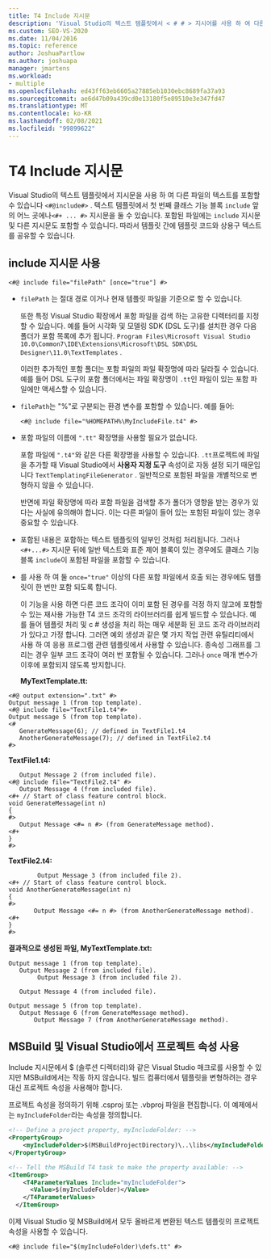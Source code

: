 ```yaml
---
title: T4 Include 지시문
description: 'Visual Studio의 텍스트 템플릿에서 < # # > 지시어를 사용 하 여 다른 파일의 텍스트를 포함할 수 있습니다 @include .'
ms.custom: SEO-VS-2020
ms.date: 11/04/2016
ms.topic: reference
author: JoshuaPartlow
ms.author: joshuapa
manager: jmartens
ms.workload:
- multiple
ms.openlocfilehash: ed43ff63eb6605a27885eb1030ebc8689fa37a93
ms.sourcegitcommit: ae6d47b09a439cd0e13180f5e89510e3e347fd47
ms.translationtype: MT
ms.contentlocale: ko-KR
ms.lasthandoff: 02/08/2021
ms.locfileid: "99899622"
---
```

# <a name="t4-include-directive"></a>T4 Include 지시문

Visual Studio의 텍스트 템플릿에서 지시문을 사용 하 여 다른 파일의 텍스트를 포함할 수 있습니다 `<#@include#>` . 텍스트 템플릿에서 첫 번째 클래스 기능 블록 `include` 앞의 어느 곳에나`<#+ ... #>` 지시문을 둘 수 있습니다. 포함된 파일에는 `include` 지시문 및 다른 지시문도 포함할 수 있습니다. 따라서 템플릿 간에 템플릿 코드와 상용구 텍스트를 공유할 수 있습니다.

## <a name="using-include-directives"></a>include 지시문 사용

```
<#@ include file="filePath" [once="true"] #>
```

- `filePath` 는 절대 경로 이거나 현재 템플릿 파일을 기준으로 할 수 있습니다.

   또한 특정 Visual Studio 확장에서 포함 파일을 검색 하는 고유한 디렉터리를 지정할 수 있습니다. 예를 들어 시각화 및 모델링 SDK (DSL 도구)를 설치한 경우 다음 폴더가 포함 목록에 추가 됩니다. `Program Files\Microsoft Visual Studio 10.0\Common7\IDE\Extensions\Microsoft\DSL SDK\DSL Designer\11.0\TextTemplates` .

   이러한 추가적인 포함 폴더는 포함 파일의 파일 확장명에 따라 달라질 수 있습니다. 예를 들어 DSL 도구의 포함 폴더에서는 파일 확장명이 `.tt`인 파일이 있는 포함 파일에만 액세스할 수 있습니다.

- `filePath`는 "%"로 구분되는 환경 변수를 포함할 수 있습니다. 예를 들어:

  ```
  <#@ include file="%HOMEPATH%\MyIncludeFile.t4" #>
  ```

- 포함 파일의 이름에 `".tt"` 확장명을 사용할 필요가 없습니다.

   포함 파일에 `".t4"`와 같은 다른 확장명을 사용할 수 있습니다. `.tt`프로젝트에 파일을 추가할 때 Visual Studio에서 **사용자 지정 도구** 속성이로 자동 설정 되기 때문입니다 `TextTemplatingFileGenerator` . 일반적으로 포함된 파일을 개별적으로 변형하지 않을 수 있습니다.

   반면에 파일 확장명에 따라 포함 파일을 검색할 추가 폴더가 영향을 받는 경우가 있다는 사실에 유의해야 합니다. 이는 다른 파일이 들어 있는 포함된 파일이 있는 경우 중요할 수 있습니다.

- 포함된 내용은 포함하는 텍스트 템플릿의 일부인 것처럼 처리됩니다. 그러나 `<#+...#>` 지시문 뒤에 일반 텍스트와 표준 제어 블록이 있는 경우에도 클래스 기능 블록 `include`이 포함된 파일을 포함할 수 있습니다.

- 를 사용 하 여 둘 `once="true"` 이상의 다른 포함 파일에서 호출 되는 경우에도 템플릿이 한 번만 포함 되도록 합니다.

   이 기능을 사용 하면 다른 코드 조각이 이미 포함 된 경우를 걱정 하지 않고에 포함할 수 있는 재사용 가능한 T4 코드 조각의 라이브러리를 쉽게 빌드할 수 있습니다.  예를 들어 템플릿 처리 및 c # 생성을 처리 하는 매우 세분화 된 코드 조각 라이브러리가 있다고 가정 합니다.  그러면 예외 생성과 같은 몇 가지 작업 관련 유틸리티에서 사용 하 여 응용 프로그램 관련 템플릿에서 사용할 수 있습니다. 종속성 그래프를 그리는 경우 일부 코드 조각이 여러 번 포함될 수 있습니다. 그러나 `once` 매개 변수가 이후에 포함되지 않도록 방지합니다.

  **MyTextTemplate.tt:**

```
<#@ output extension=".txt" #>
Output message 1 (from top template).
<#@ include file="TextFile1.t4"#>
Output message 5 (from top template).
<#
   GenerateMessage(6); // defined in TextFile1.t4
   AnotherGenerateMessage(7); // defined in TextFile2.t4
#>
```

 **TextFile1.t4:**

```
   Output Message 2 (from included file).
<#@ include file="TextFile2.t4" #>
   Output Message 4 (from included file).
<#+ // Start of class feature control block.
void GenerateMessage(int n)
{
#>
   Output Message <#= n #> (from GenerateMessage method).
<#+
}
#>
```

 **TextFile2.t4:**

```
        Output Message 3 (from included file 2).
<#+ // Start of class feature control block.
void AnotherGenerateMessage(int n)
{
#>
       Output Message <#= n #> (from AnotherGenerateMessage method).
<#+
}
#>
```

 **결과적으로 생성된 파일, MyTextTemplate.txt:**

```
Output message 1 (from top template).
   Output Message 2 (from included file).
        Output Message 3 (from included file 2).

   Output Message 4 (from included file).

Output message 5 (from top template).
   Output Message 6 (from GenerateMessage method).
       Output Message 7 (from AnotherGenerateMessage method).
```

## <a name="using-project-properties-in-msbuild-and-visual-studio"></a><a name="msbuild"></a> MSBuild 및 Visual Studio에서 프로젝트 속성 사용
 Include 지시문에서 $ (솔루션 디렉터리)와 같은 Visual Studio 매크로를 사용할 수 있지만 MSBuild에서는 작동 하지 않습니다. 빌드 컴퓨터에서 템플릿을 변형하려는 경우 대신 프로젝트 속성을 사용해야 합니다.

 프로젝트 속성을 정의하기 위해 .csproj 또는 .vbproj 파일을 편집합니다. 이 예제에서는 `myIncludeFolder`라는 속성을 정의합니다.

```xml
<!-- Define a project property, myIncludeFolder: -->
<PropertyGroup>
    <myIncludeFolder>$(MSBuildProjectDirectory)\..\libs</myIncludeFolder>
</PropertyGroup>

<!-- Tell the MSBuild T4 task to make the property available: -->
<ItemGroup>
    <T4ParameterValues Include="myIncludeFolder">
      <Value>$(myIncludeFolder)</Value>
    </T4ParameterValues>
  </ItemGroup>
```

 이제 Visual Studio 및 MSBuild에서 모두 올바르게 변환된 텍스트 템플릿의 프로젝트 속성을 사용할 수 있습니다.

```
<#@ include file="$(myIncludeFolder)\defs.tt" #>
```
